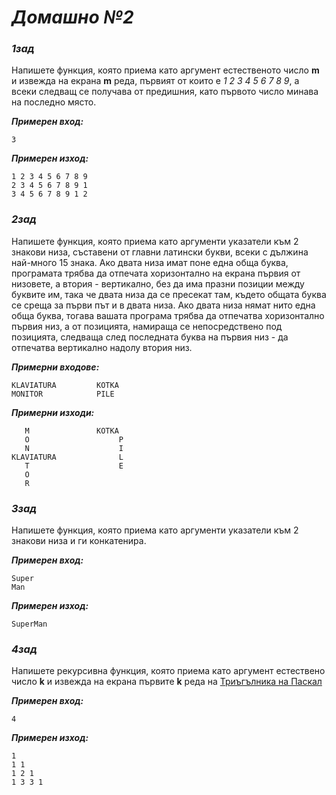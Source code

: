 # *Домашно №2*


### ***1зад*** 
 Напишете  функция, която приема като аргумент естественото число **m** и извежда на екрана **m** реда, първият от които е *1 2 3 4 5 6 7 8 9*, а всеки следващ се получава от предишния, като първото число минава на последно място. 
 
***Примерен вход:*** 
```
3
``` 

***Примерен изход:***
```
1 2 3 4 5 6 7 8 9
2 3 4 5 6 7 8 9 1
3 4 5 6 7 8 9 1 2
```


### ***2зад*** 
Напишете функция, която приема като аргументи указатели към 2 знакови низа, съставени от главни латински букви,  всеки с дължина най-много 15 знака. Ако двата низа имат поне една обща буква, програмата трябва да отпечата хоризонтално на екрана първия от низовете, а втория - вертикално, без да има празни позиции между буквите им, така че двата низа да се пресекат там, където общата буква се среща за първи път и в двата низа. Ако двата низа нямат нито една обща буква, тогава вашата програма трябва да отпечатва хоризонтално първия низ, а от позицията, намираща се непосредствено под позицията, следваща след последната буква на първия низ - да отпечатва вертикално надолу втория низ.
 
***Примерни входове:***
```
KLAVIATURA         KOTKA   
MONITOR            PILE
```  

***Примерни изходи:***
```
   M               KOTKA
   O                    P
   N                    I
KLAVIATURA              L
   T                    E
   O
   R
```
 

### ***3зад***
 Напишете функция, която приема като аргументи указатели към 2 знакови низа и ги конкатенира. 
 
***Примерен вход:***
 
```
Super  
Man
```
 
***Примерен изход:***
 
```
SuperMan
```

 
### ***4зад***
 Напишете рекурсивна функция, която приема като аргумент естествено число **k** и извежда на екрана първите **k**
реда на [Триъгълника на Паскал](https://bg.wikipedia.org/wiki/%D0%A2%D1%80%D0%B8%D1%8A%D0%B3%D1%8A%D0%BB%D0%BD%D0%B8%D0%BA_%D0%BD%D0%B0_%D0%9F%D0%B0%D1%81%D0%BA%D0%B0%D0%BB)
 
***Примерен вход:***
```
4
```
 
***Примерен изход:***
```
1 
1 1 
1 2 1 
1 3 3 1  
```



